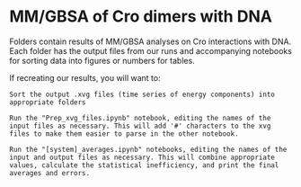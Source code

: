 # MM/GBSA of Cro dimers with DNA

Folders contain results of MM/GBSA analyses on Cro interactions with DNA. Each folder has the output files from our runs and accompanying notebooks for sorting data into figures or numbers for tables.

If recreating our results, you will want to:

    Sort the output .xvg files (time series of energy components) into appropriate folders

    Run the "Prep_xvg_files.ipynb" notebook, editing the names of the input files as necessary. This will add '#' characters to the xvg files to make them easier to parse in the other notebook.

    Run the "[system]_averages.ipynb" notebooks, editing the names of the input and output files as necessary. This will combine appropriate values, calculate the statistical inefficiency, and print the final averages and errors.
